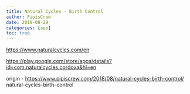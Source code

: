 ```yaml
---
title: Natural Cycles - Birth Control
author: PipisCrew
date: 2018-08-29
categories: [app]
toc: true
---
```


https://www.naturalcycles.com/en

https://play.google.com/store/apps/details?id=com.naturalcycles.cordova&hl=en

origin - https://www.pipiscrew.com/2018/08/natural-cycles-birth-control/ natural-cycles-birth-control